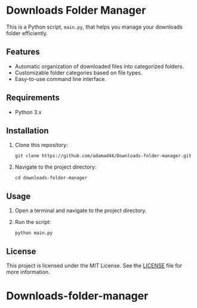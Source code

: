 # Downloads Folder Manager

This is a Python script, `main.py`, that helps you manage your downloads folder efficiently.

## Features

- Automatic organization of downloaded files into categorized folders.
- Customizable folder categories based on file types.
- Easy-to-use command line interface.

## Requirements

- Python 3.x

## Installation

1. Clone this repository:

    ```shell
    git clone https://github.com/adamad44/Downloads-folder-manager.git
    ```

2. Navigate to the project directory:

    ```shell
    cd downloads-folder-manager
    ```


## Usage

1. Open a terminal and navigate to the project directory.

2. Run the script:

    ```shell
    python main.py
    ```


## License

This project is licensed under the MIT License. See the [LICENSE](LICENSE.md) file for more information.
# Downloads-folder-manager
